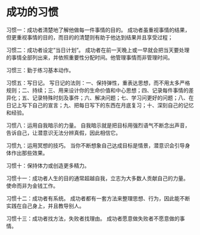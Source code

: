 # 成功的习惯

习惯一：成功者清楚地了解他做每一件事情的目的。
成功者虽重视事情的结果，但更重视事情的目的，而目的的清楚则有助于他达到结果并且享受过程；

习惯二：成功者设定”当日计划”。
成功者在前一天晚上或一早就会把当天要处理的事情全部列出来，并依照重要性分配时间。他管理事情而非管理时间。

习惯三：勤于练习基本动作。

习惯五：写日记。 写日记的法则：一、保持弹性，重表达思想，而不用太多严格规则；二、持续；三、用来设计你的生命价值和中心思想；四、记录每件事情的差异化；五、记录特殊时刻及事件；六、解决问题；七、学习问更好的问题；八、在日记上写下自己的宣言；九、把每日写下的东西在月底复习；十、深刻自己的记忆和经验。

习惯八：运用自我暗示的力量。
自我暗示就是把目标用强烈语气不断念出声音，告诉自己，让潜意识无法分辨真假，因此相信它。

习惯九：运用冥想的技巧。
当你不断想象自己达成目标是情景，潜意识会引导身体作出那些效果。

习惯十：保持体力或创造更多精力。

习惯十一：成功者人生的目的通常超越自我，立志为大多数人贡献自己的力量。
使命而非为金钱工作。

习惯十二：成功者有系统。
成功者都有一套方法来整理思想、行为，因此能不断实践在自己身上，并且教导别人。

习惯十三：成功者找方法，失败者找理由。
成功者愿意做失败者不愿意做的事情。